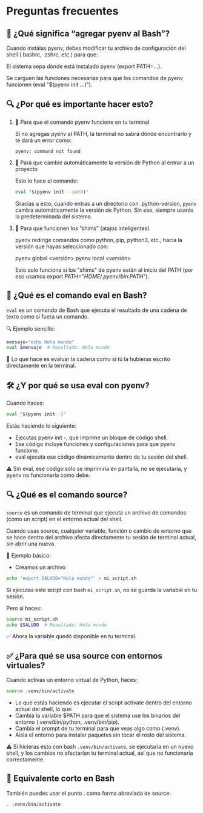 # Preguntas frecuentes

## 🔧 ¿Qué significa “agregar pyenv al Bash”?

Cuando instalas pyenv, debes modificar tu archivo de configuración del shell (.bashrc, .zshrc, etc.) para que:

El sistema sepa dónde está instalado pyenv (export PATH=...).

Se carguen las funciones necesarias para que los comandos de pyenv funcionen (eval "$(pyenv init ...)").

## 🔍 ¿Por qué es importante hacer esto?

1. 🧭 Para que el comando pyenv funcione en tu terminal

    Si no agregas pyenv al PATH, la terminal no sabrá dónde encontrarlo y te dará un error como:

    ```text
    pyenv: command not found
    ```

2. 🔁 Para que cambie automáticamente la versión de Python al entrar a un proyecto

    Esto lo hace el comando:

    ```bash
    eval "$(pyenv init --path)"
    ```

    Gracias a esto, cuando entras a un directorio con .python-version, `pyenv` cambia automáticamente la versión de Python. Sin eso, siempre usarás la predeterminada del sistema.

3. 🧰 Para que funcionen los “shims” (atajos inteligentes)

    pyenv redirige comandos como python, pip, python3, etc., hacia la versión que hayas seleccionado con:

    pyenv global <versión>
    pyenv local <versión>

    Esto solo funciona si los "shims" de pyenv están al inicio del PATH (por eso usamos export PATH="$HOME/.pyenv/bin:$PATH").

## 🧠 ¿Qué es el comando eval en Bash?

`eval` es un comando de Bash que ejecuta el resultado de una cadena de texto como si fuera un comando.

🔍 Ejemplo sencillo:

```bash
mensaje="echo Hola mundo"
eval $mensaje  # Resultado: Hola mundo
```

🔁 Lo que hace es evaluar la cadena como si tú la hubieras escrito directamente en la terminal.

## 🛠 ¿Y por qué se usa eval con pyenv?

Cuando haces:

```bash
eval "$(pyenv init -)"
```

Estás haciendo lo siguiente:

- Ejecutas pyenv init -, que imprime un bloque de código shell.
- Ese código incluye funciones y configuraciones para que pyenv funcione.
- eval ejecuta ese código dinámicamente dentro de tu sesión del shell.

⚠️ Sin eval, ese código solo se imprimiría en pantalla, no se ejecutaría, y pyenv no funcionaría como debe.

## 🔍 ¿Qué es el comando source?

`source` es un comando de terminal que ejecuta un archivo de comandos (como un script) en el entorno actual del shell.

Cuando usas source, cualquier variable, función o cambio de entorno que se hace dentro del archivo afecta directamente tu sesión de terminal actual, sin abrir una nueva.

🧪 Ejemplo básico:

- Creamos un archivo

```bash
echo 'export SALUDO="Hola mundo"' > mi_script.sh
```

Si ejecutas este script con bash `mi_script.sh`, no se guarda la variable en tu sesión.

Pero si haces:

```bash
source mi_script.sh
echo $SALUDO  # Resultado: Hola mundo
```

✅ Ahora la variable quedó disponible en tu terminal.

## ✅ ¿Para qué se usa source con entornos virtuales?

Cuando activas un entorno virtual de Python, haces:

```bash
source .venv/bin/activate
```

- Lo que estás haciendo es ejecutar el script activate dentro del entorno actual del shell, lo que:
- Cambia la variable $PATH para que el sistema use los binarios del entorno (.venv/bin/python, .venv/bin/pip).
- Cambia el prompt de tu terminal para que veas algo como (.venv).
- Aísla el entorno para instalar paquetes sin tocar el resto del sistema.

⚠️ Si hicieras esto con bash `.venv/bin/activate`, se ejecutaría en un nuevo shell, y los cambios no afectarían tu terminal actual, así que no funcionaría correctamente.

## 🔄 Equivalente corto en Bash

También puedes usar el punto . como forma abreviada de source:

```bash
. .venv/bin/activate
```
